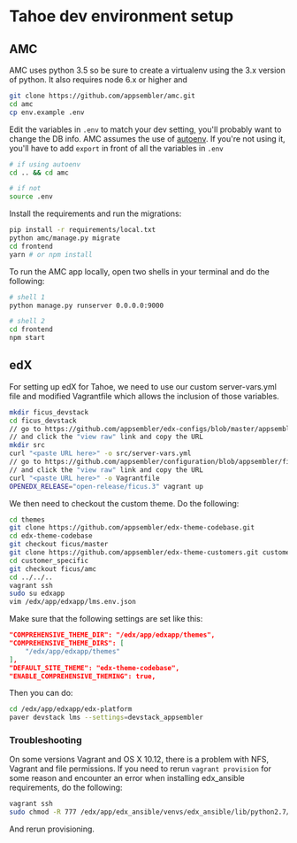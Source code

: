 # Tahoe dev environment setup

## AMC

AMC uses python 3.5 so be sure to create a virtualenv using the 3.x version of python. It also requires node 6.x or higher and

```bash
git clone https://github.com/appsembler/amc.git
cd amc
cp env.example .env
```

Edit the variables in `.env` to match your dev setting, you'll probably want to change the DB info.
AMC assumes the use of [autoenv](https://github.com/kennethreitz/autoenv). If you're not using it, you'll have to add `export` in front of all the variables in `.env`

```bash
# if using autoenv
cd .. && cd amc

# if not
source .env
```

Install the requirements and run the migrations:

```bash
pip install -r requirements/local.txt
python amc/manage.py migrate
cd frontend
yarn # or npm install
```

To run the AMC app locally, open two shells in your terminal and do the following:

```bash
# shell 1
python manage.py runserver 0.0.0.0:9000

# shell 2
cd frontend
npm start
```

## edX

For setting up edX for Tahoe, we need to use our custom server-vars.yml file and modified Vagrantfile which allows the inclusion of those variables.

```bash
mkdir ficus_devstack
cd ficus_devstack
// go to https://github.com/appsembler/edx-configs/blob/master/appsembler/amc/dev/files/server-vars.yml
// and click the "view raw" link and copy the URL
mkdir src
curl "<paste URL here>" -o src/server-vars.yml
// go to https://github.com/appsembler/configuration/blob/appsembler/ficus/master/vagrant/release/devstack/Vagrantfile.amc
// and click the "view raw" link and copy the URL
curl "<paste URL here>" -o Vagrantfile
OPENEDX_RELEASE="open-release/ficus.3" vagrant up
```

We then need to checkout the custom theme. Do the following:

```bash
cd themes
git clone https://github.com/appsembler/edx-theme-codebase.git
cd edx-theme-codebase
git checkout ficus/master
git clone https://github.com/appsembler/edx-theme-customers.git customer_specific
cd customer_specific
git checkout ficus/amc
cd ../../..
vagrant ssh
sudo su edxapp
vim /edx/app/edxapp/lms.env.json
```

Make sure that the following settings are set like this:
```json
"COMPREHENSIVE_THEME_DIR": "/edx/app/edxapp/themes",
"COMPREHENSIVE_THEME_DIRS": [
    "/edx/app/edxapp/themes"
],
"DEFAULT_SITE_THEME": "edx-theme-codebase",
"ENABLE_COMPREHENSIVE_THEMING": true,
```

Then you can do:

```bash
cd /edx/app/edxapp/edx-platform
paver devstack lms --settings=devstack_appsembler
```

### Troubleshooting
On some versions Vagrant and OS X 10.12, there is a problem with NFS, Vagrant and file permissions. If you need to rerun `vagrant provision` for some reason and encounter an error when installing edx_ansible requirements, do the following:

```bash
vagrant ssh
sudo chmod -R 777 /edx/app/edx_ansible/venvs/edx_ansible/lib/python2.7/site-packages/
```

And rerun provisioning.
